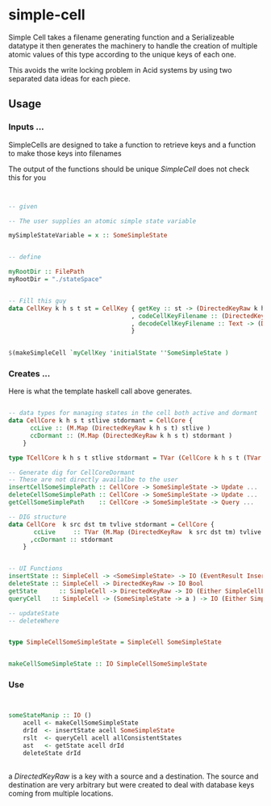 # simple-cell
Simple Cell takes a filename generating function and a Serializeable datatype
it then generates the machinery to handle the creation of multiple atomic values of this type according to the unique keys of each one.

This avoids the write locking problem in Acid systems by using two separated data ideas for each piece.


## Usage

### Inputs ...

SimpleCells are designed to take a function to retrieve keys and a function to make those keys into filenames

The output of the functions should be unique *SimpleCell* does not check this for you

``` haskell


-- given

-- The user supplies an atomic simple state variable

mySimpleStateVariable = x :: SomeSimpleState


-- define

myRootDir :: FilePath
myRootDir = "./stateSpace"


-- Fill this guy
data CellKey k h s t st = CellKey { getKey :: st -> (DirectedKeyRaw k h s t)
                                  , codeCellKeyFilename :: (DirectedKeyRaw k h s t) -> Text
                                  , decodeCellKeyFilename :: Text -> (DirectedKeyRaw k h s t)
                                  }
                    

$(makeSimpleCell `myCellKey 'initialState ''SomeSimpleState )

```


### Creates ...

Here is what the template haskell call above generates.

``` haskell

-- data types for managing states in the cell both active and dormant
data CellCore k h s t stlive stdormant = CellCore { 
      ccLive :: (M.Map (DirectedKeyRaw k h s t) stlive )
      ccDormant :: (M.Map (DirectedKeyRaw k h s t) stdormant )
    }

type TCellCore k h s t stlive stdormant = TVar (CellCore k h s t (TVar stlive) (TVar stdormant))

-- Generate dig for CellCoreDormant
-- These are not directly availalbe to the user
insertCellSomeSimplePath :: CellCore -> SomeSimpleState -> Update ...
deleteCellSomeSimplePath :: CellCore -> SomeSimpleState -> Update ...
getCellSomeSimplePath    :: CellCore -> SomeSimpleState -> Query ...   

-- DIG structure 
data CellCore  k src dst tm tvlive stdormant = CellCore { 
       ccLive     :: TVar (M.Map (DirectedKeyRaw  k src dst tm) tvlive )
      ,ccDormant :: stdormant
    }


-- UI Functions
insertState :: SimpleCell -> <SomeSimpleState> -> IO (EventResult InsertSimpleCellPathFileKey)
deleteState :: SimpleCell -> DirectedKeyRaw -> IO Bool
getState      :: SimpleCell -> DirectedKeyRaw -> IO (Either SimpleCellError SomeSimpleState)
queryCell   :: SimpleCell -> (SomeSimpleState -> a ) -> IO (Either SimpleCellError (monoid a))

-- updateState
-- deleteWhere


type SimpleCellSomeSimpleState = SimpleCell SomeSimpleState


makeCellSomeSimpleState :: IO SimpleCellSomeSimpleState

``` 

### Use

``` haskell


someStateManip :: IO ()
    acell <- makeCellSomeSimpleState
    drId  <- insertState acell SomeSimpleState
    rslt  <- queryCell acell allConsistentStates 
    ast   <- getState acell drId
    deleteState drId 
    

```

a *DirectedKeyRaw* is a key with a source and a destination.  The source and destination are very arbitrary but were
created to deal with database keys coming from multiple locations.  


